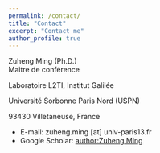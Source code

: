```yaml
---
permalink: /contact/
title: "Contact"
excerpt: "Contact me"
author_profile: true
---
```


Zuheng Ming (Ph.D.)  
Maitre de conférence

Laboratoire L2TI, Institut Galilée

Université Sorbonne Paris Nord (USPN)

93430 Villetaneuse, France

* E-mail: zuheng.ming [at] univ-paris13.fr
* Google Scholar: [author:Zuheng Ming](https://scholar.google.fr/citations?user=8u735mcAAAAJ&hl=en)
